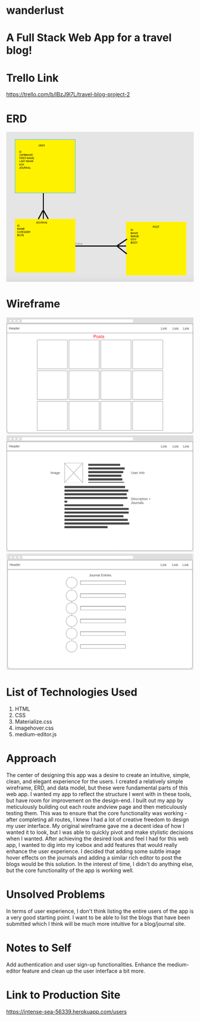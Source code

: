 # wanderlust

# A Full Stack Web App for a travel blog!

# Trello Link
https://trello.com/b/IBzJ9l7L/travel-blog-project-2

# ERD
![alt text](https://github.com/elu93/wanderlust/blob/master/imgs/erd.png "Wanderlust ERD")

# Wireframe
![alt text](https://github.com/elu93/wanderlust/blob/master/imgs/wireframe1.png "Wanderlust 1 Wireframe")
![alt text](https://github.com/elu93/wanderlust/blob/master/imgs/wireframe2.png "Wanderlust 2 Wireframe")
![alt text](https://github.com/elu93/wanderlust/blob/master/imgs/wireframe3.png "Wanderlust 3 Wireframe")

# List of Technologies Used
1. HTML
2. CSS
3. Materialize.css
4. imagehover.css
5. medium-editor.js

# Approach

The center of designing this app was a desire to create an intuitive, simple, clean, and elegant experience for the users. I created a relatively simple wireframe, ERD, and data model, but these were fundamental parts of this web app. I wanted my app to reflect the structure I went with in these tools, but have room for improvement on the design-end. I built out my app by meticulously building out each route andview page and then meticulously testing them. This was to ensure that the core functionality was working - after completing all routes, I knew I had a lot of creative freedom to design my user interface. My original wireframe gave me a decent idea of how I wanted it to look, but I was able to quickly pivot and make stylistic decisions when I wanted. After achieving the desired look and feel I had for this web app, I wanted to dig into my icebox and add features that would really enhance the user experience. I decided that adding some subtle image hover effects on the journals and adding a similar rich editor to post the blogs would be this solution. In the interest of time, I didn't do anything else, but the core functionality of the app is working well.

# Unsolved Problems

In terms of user experience, I don't think listing the entire users of the app is a very good starting point. I want to be able to list the blogs that have been submitted which I think will be much more intuitive for a blog/journal site.

# Notes to Self

Add authentication and user sign-up functionalities. Enhance the medium-editor feature and clean up the user interface a bit more.

# Link to Production Site
https://intense-sea-56339.herokuapp.com/users
